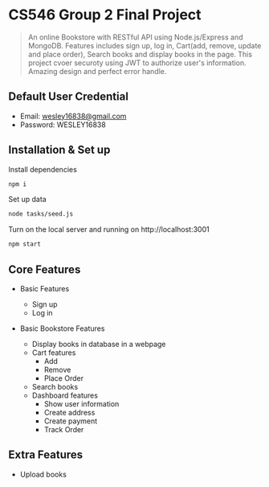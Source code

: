 # CS546 Group 2 Final Project
> An online Bookstore with RESTful API using Node.js/Express and MongoDB. Features includes sign up, log in, Cart(add, remove, update and place order), Search books and display books in the page.
This project cvoer securoty using JWT to authorize user's information. Amazing design and perfect error handle.

## Default User Credential 
* Email: wesley16838@gmail.com
* Password: WESLEY16838

## Installation & Set up

Install dependencies
```sh
npm i
```
Set up data 
```sh
node tasks/seed.js
```
Turn on the local server and running on http://localhost:3001
```sh
npm start
```
## Core Features
* Basic Features
	* Sign up
	* Log in
 
* Basic Bookstore Features
	* Display books in database in a webpage
	* Cart features
		* Add
		* Remove
		* Place Order
	* Search books
	* Dashboard features
		* Show user information
		* Create address
		* Create payment
		* Track Order
	
## Extra Features
* Upload books


